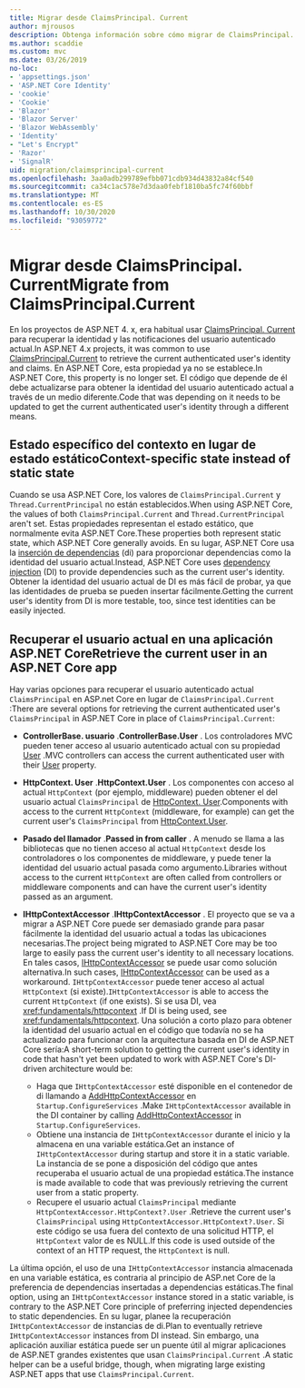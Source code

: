 ```yaml
---
title: Migrar desde ClaimsPrincipal. Current
author: mjrousos
description: Obtenga información sobre cómo migrar de ClaimsPrincipal. Current para recuperar la identidad del usuario autenticado actual y las notificaciones en ASP.NET Core.
ms.author: scaddie
ms.custom: mvc
ms.date: 03/26/2019
no-loc:
- 'appsettings.json'
- 'ASP.NET Core Identity'
- 'cookie'
- 'Cookie'
- 'Blazor'
- 'Blazor Server'
- 'Blazor WebAssembly'
- 'Identity'
- "Let's Encrypt"
- 'Razor'
- 'SignalR'
uid: migration/claimsprincipal-current
ms.openlocfilehash: 3aa0adb299789efbb071cdb934d43832a84cf540
ms.sourcegitcommit: ca34c1ac578e7d3daa0febf1810ba5fc74f60bbf
ms.translationtype: MT
ms.contentlocale: es-ES
ms.lasthandoff: 10/30/2020
ms.locfileid: "93059772"
---
```

# <a name="migrate-from-claimsprincipalcurrent"></a><span data-ttu-id="a74ff-103">Migrar desde ClaimsPrincipal. Current</span><span class="sxs-lookup"><span data-stu-id="a74ff-103">Migrate from ClaimsPrincipal.Current</span></span>

<span data-ttu-id="a74ff-104">En los proyectos de ASP.NET 4. x, era habitual usar [ClaimsPrincipal. Current](/dotnet/api/system.security.claims.claimsprincipal.current) para recuperar la identidad y las notificaciones del usuario autenticado actual.</span><span class="sxs-lookup"><span data-stu-id="a74ff-104">In ASP.NET 4.x projects, it was common to use [ClaimsPrincipal.Current](/dotnet/api/system.security.claims.claimsprincipal.current) to retrieve the current authenticated user's identity and claims.</span></span> <span data-ttu-id="a74ff-105">En ASP.NET Core, esta propiedad ya no se establece.</span><span class="sxs-lookup"><span data-stu-id="a74ff-105">In ASP.NET Core, this property is no longer set.</span></span> <span data-ttu-id="a74ff-106">El código que depende de él debe actualizarse para obtener la identidad del usuario autenticado actual a través de un medio diferente.</span><span class="sxs-lookup"><span data-stu-id="a74ff-106">Code that was depending on it needs to be updated to get the current authenticated user's identity through a different means.</span></span>

## <a name="context-specific-state-instead-of-static-state"></a><span data-ttu-id="a74ff-107">Estado específico del contexto en lugar de estado estático</span><span class="sxs-lookup"><span data-stu-id="a74ff-107">Context-specific state instead of static state</span></span>

<span data-ttu-id="a74ff-108">Cuando se usa ASP.NET Core, los valores de `ClaimsPrincipal.Current` y `Thread.CurrentPrincipal` no están establecidos.</span><span class="sxs-lookup"><span data-stu-id="a74ff-108">When using ASP.NET Core, the values of both `ClaimsPrincipal.Current` and `Thread.CurrentPrincipal` aren't set.</span></span> <span data-ttu-id="a74ff-109">Estas propiedades representan el estado estático, que normalmente evita ASP.NET Core.</span><span class="sxs-lookup"><span data-stu-id="a74ff-109">These properties both represent static state, which ASP.NET Core generally avoids.</span></span> <span data-ttu-id="a74ff-110">En su lugar, ASP.NET Core usa la [inserción de dependencias](xref:fundamentals/dependency-injection) (di) para proporcionar dependencias como la identidad del usuario actual.</span><span class="sxs-lookup"><span data-stu-id="a74ff-110">Instead, ASP.NET Core uses [dependency injection](xref:fundamentals/dependency-injection) (DI) to provide dependencies such as the current user's identity.</span></span> <span data-ttu-id="a74ff-111">Obtener la identidad del usuario actual de DI es más fácil de probar, ya que las identidades de prueba se pueden insertar fácilmente.</span><span class="sxs-lookup"><span data-stu-id="a74ff-111">Getting the current user's identity from DI is more testable, too, since test identities can be easily injected.</span></span>

## <a name="retrieve-the-current-user-in-an-aspnet-core-app"></a><span data-ttu-id="a74ff-112">Recuperar el usuario actual en una aplicación ASP.NET Core</span><span class="sxs-lookup"><span data-stu-id="a74ff-112">Retrieve the current user in an ASP.NET Core app</span></span>

<span data-ttu-id="a74ff-113">Hay varias opciones para recuperar el usuario autenticado actual `ClaimsPrincipal` en ASP.net Core en lugar de `ClaimsPrincipal.Current` :</span><span class="sxs-lookup"><span data-stu-id="a74ff-113">There are several options for retrieving the current authenticated user's `ClaimsPrincipal` in ASP.NET Core in place of `ClaimsPrincipal.Current`:</span></span>

* <span data-ttu-id="a74ff-114">**ControllerBase. usuario** .</span><span class="sxs-lookup"><span data-stu-id="a74ff-114">**ControllerBase.User** .</span></span> <span data-ttu-id="a74ff-115">Los controladores MVC pueden tener acceso al usuario autenticado actual con su propiedad [User](/dotnet/api/microsoft.aspnetcore.mvc.controllerbase.user) .</span><span class="sxs-lookup"><span data-stu-id="a74ff-115">MVC controllers can access the current authenticated user with their [User](/dotnet/api/microsoft.aspnetcore.mvc.controllerbase.user) property.</span></span>
* <span data-ttu-id="a74ff-116">**HttpContext. User** .</span><span class="sxs-lookup"><span data-stu-id="a74ff-116">**HttpContext.User** .</span></span> <span data-ttu-id="a74ff-117">Los componentes con acceso al actual `HttpContext` (por ejemplo, middleware) pueden obtener el del usuario actual `ClaimsPrincipal` de [HttpContext. User](/dotnet/api/microsoft.aspnetcore.http.httpcontext.user).</span><span class="sxs-lookup"><span data-stu-id="a74ff-117">Components with access to the current `HttpContext` (middleware, for example) can get the current user's `ClaimsPrincipal` from [HttpContext.User](/dotnet/api/microsoft.aspnetcore.http.httpcontext.user).</span></span>
* <span data-ttu-id="a74ff-118">**Pasado del llamador** .</span><span class="sxs-lookup"><span data-stu-id="a74ff-118">**Passed in from caller** .</span></span> <span data-ttu-id="a74ff-119">A menudo se llama a las bibliotecas que no tienen acceso al actual `HttpContext` desde los controladores o los componentes de middleware, y puede tener la identidad del usuario actual pasada como argumento.</span><span class="sxs-lookup"><span data-stu-id="a74ff-119">Libraries without access to the current `HttpContext` are often called from controllers or middleware components and can have the current user's identity passed as an argument.</span></span>
* <span data-ttu-id="a74ff-120">**IHttpContextAccessor** .</span><span class="sxs-lookup"><span data-stu-id="a74ff-120">**IHttpContextAccessor** .</span></span> <span data-ttu-id="a74ff-121">El proyecto que se va a migrar a ASP.NET Core puede ser demasiado grande para pasar fácilmente la identidad del usuario actual a todas las ubicaciones necesarias.</span><span class="sxs-lookup"><span data-stu-id="a74ff-121">The project being migrated to ASP.NET Core may be too large to easily pass the current user's identity to all necessary locations.</span></span> <span data-ttu-id="a74ff-122">En tales casos, [IHttpContextAccessor](/dotnet/api/microsoft.aspnetcore.http.ihttpcontextaccessor) se puede usar como solución alternativa.</span><span class="sxs-lookup"><span data-stu-id="a74ff-122">In such cases, [IHttpContextAccessor](/dotnet/api/microsoft.aspnetcore.http.ihttpcontextaccessor) can be used as a workaround.</span></span> <span data-ttu-id="a74ff-123">`IHttpContextAccessor` puede tener acceso al actual `HttpContext` (si existe).</span><span class="sxs-lookup"><span data-stu-id="a74ff-123">`IHttpContextAccessor` is able to access the current `HttpContext` (if one exists).</span></span> <span data-ttu-id="a74ff-124">Si se usa DI, vea <xref:fundamentals/httpcontext> .</span><span class="sxs-lookup"><span data-stu-id="a74ff-124">If DI is being used, see <xref:fundamentals/httpcontext>.</span></span> <span data-ttu-id="a74ff-125">Una solución a corto plazo para obtener la identidad del usuario actual en el código que todavía no se ha actualizado para funcionar con la arquitectura basada en DI de ASP.NET Core sería:</span><span class="sxs-lookup"><span data-stu-id="a74ff-125">A short-term solution to getting the current user's identity in code that hasn't yet been updated to work with ASP.NET Core's DI-driven architecture would be:</span></span>

  * <span data-ttu-id="a74ff-126">Haga que `IHttpContextAccessor` esté disponible en el contenedor de di llamando a [AddHttpContextAccessor](https://github.com/aspnet/Hosting/issues/793) en `Startup.ConfigureServices` .</span><span class="sxs-lookup"><span data-stu-id="a74ff-126">Make `IHttpContextAccessor` available in the DI container by calling [AddHttpContextAccessor](https://github.com/aspnet/Hosting/issues/793) in `Startup.ConfigureServices`.</span></span>
  * <span data-ttu-id="a74ff-127">Obtiene una instancia de `IHttpContextAccessor` durante el inicio y la almacena en una variable estática.</span><span class="sxs-lookup"><span data-stu-id="a74ff-127">Get an instance of `IHttpContextAccessor` during startup and store it in a static variable.</span></span> <span data-ttu-id="a74ff-128">La instancia de se pone a disposición del código que antes recuperaba el usuario actual de una propiedad estática.</span><span class="sxs-lookup"><span data-stu-id="a74ff-128">The instance is made available to code that was previously retrieving the current user from a static property.</span></span>
  * <span data-ttu-id="a74ff-129">Recupere el usuario actual `ClaimsPrincipal` mediante `HttpContextAccessor.HttpContext?.User` .</span><span class="sxs-lookup"><span data-stu-id="a74ff-129">Retrieve the current user's `ClaimsPrincipal` using `HttpContextAccessor.HttpContext?.User`.</span></span> <span data-ttu-id="a74ff-130">Si este código se usa fuera del contexto de una solicitud HTTP, el `HttpContext` valor de es NULL.</span><span class="sxs-lookup"><span data-stu-id="a74ff-130">If this code is used outside of the context of an HTTP request, the `HttpContext` is null.</span></span>

<span data-ttu-id="a74ff-131">La última opción, el uso de una `IHttpContextAccessor` instancia almacenada en una variable estática, es contraria al principio de ASP.net Core de la preferencia de dependencias insertadas a dependencias estáticas.</span><span class="sxs-lookup"><span data-stu-id="a74ff-131">The final option, using an `IHttpContextAccessor` instance stored in a static variable, is contrary to the ASP.NET Core principle of preferring injected dependencies to static dependencies.</span></span> <span data-ttu-id="a74ff-132">En su lugar, planee la recuperación `IHttpContextAccessor` de instancias de di.</span><span class="sxs-lookup"><span data-stu-id="a74ff-132">Plan to eventually retrieve `IHttpContextAccessor` instances from DI instead.</span></span> <span data-ttu-id="a74ff-133">Sin embargo, una aplicación auxiliar estática puede ser un puente útil al migrar aplicaciones de ASP.NET grandes existentes que usan `ClaimsPrincipal.Current` .</span><span class="sxs-lookup"><span data-stu-id="a74ff-133">A static helper can be a useful bridge, though, when migrating large existing ASP.NET apps that use `ClaimsPrincipal.Current`.</span></span>
